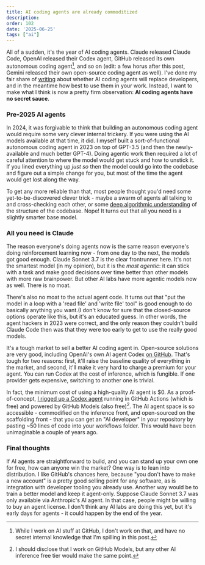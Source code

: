 ```yaml
---
title: AI coding agents are already commoditized
description: 
order: 102
date: '2025-06-25'
tags: ["ai"]
---
```


All of a sudden, it's the year of AI coding agents. Claude released Claude Code, OpenAI released their Codex agent, GitHub released its own autonomous coding agent[^1], and so on (edit: a few horus after this post, Gemini released their own open-source coding agent as well). I've done my fair share of [writing](/tags/ai/) about whether AI coding agents will replace developers, and in the meantime how best to use them in your work. Instead, I want to make what I think is now a pretty firm observation: **AI coding agents have no secret sauce**. 

### Pre-2025 AI agents

In 2024, it was forgivable to think that building an autonomous coding agent would require some very clever internal trickery. If you were using the AI models available at that time, it did. I myself built a sort-of-functional autonomous coding agent in 2023 on top of GPT-3.5 (and then the newly-available and much better GPT-4). Doing agentic work then required a lot of careful attention to where the model would get stuck and how to unstick it. If you lined everything up _just so_ then the model could go into the codebase and figure out a simple change for you, but most of the time the agent would get lost along the way.

To get any more reliable than that, most people thought you'd need some yet-to-be-discovered clever trick - maybe a swarm of agents all talking to and cross-checking each other, or some [deep algorithmic understanding](https://sourcegraph.com/blog/cheating-is-all-you-need) of the structure of the codebase. Nope! It turns out that all you need is a slightly smarter base model.

### All you need is Claude

The reason everyone's doing agents now is the same reason everyone's doing reinforcement learning now - from one day to the next, the models got good enough. Claude Sonnet 3.7 is the clear frontrunner here. It's not the smartest model (in my opinion), but it is the _most agentic_: it can stick with a task and make good decisions over time better than other models with more raw brainpower. But other AI labs have more agentic models now as well. There is no moat.

There's also no moat to the actual agent code. It turns out that "put the model in a loop with a 'read file' and 'write file' tool" is good enough to do basically anything you want.(I don't know for sure that the closed-source options operate like this, but it's an educated guess. In other words, the agent hackers in 2023 were correct, and the only reason they couldn't build Claude Code then was that they were too early to get to use the really good models.

It's a tough market to sell a better AI coding agent in. Open-source solutions are very good, including OpenAI's own AI agent Codex [on GitHub](https://github.com/openai/codex). That's tough for two reasons: first, it'll raise the baseline quality of everything in the market, and second, it'll make it very hard to charge a premium for your agent. You can run Codex at the cost of inference, which is fungible. If one provider gets expensive, switching to another one is trivial.

In fact, the minimum cost of using a high-quality AI agent is $0. As a proof-of-concept, [I rigged up a Codex agent](https://gist.github.com/sgoedecke/2b4e8d5e6b21f536ea399f1728916ad5) running in 
GitHub Actions (which is free) and powered by GitHub Models (also free)[^2]. The AI agent space is so accessible - commodified on the inference front, and open-sourced on the scaffolding front - that you can get an "AI developer" in your repository by pasting ~50 lines of code into your workflows folder. This would have been unimaginable a couple of years ago.

### Final thoughts

If AI agents are straightforward to build, and you can stand up your own one for free, how can anyone win the market? One way is to lean into distribution. I like GitHub's chances here, because "you don't have to make a new account" is a pretty good selling point for any software, as is integration with developer tooling you already use. Another way would be to train a better model and keep it agent-only. Suppose Claude Sonnet 3.7 was only available via Anthropic's AI agent. In that case, people might be willing to buy an agent license. I don't think any AI labs are doing this yet, but it's early days for agents - it could happen by the end of the year.

[^1]: While I work on AI stuff at GitHub, I don't work on that, and have no secret internal knowledge that I'm spilling in this post.

[^2]: I should disclose that I work on GitHub Models, but any other AI inference free tier would make the same point.